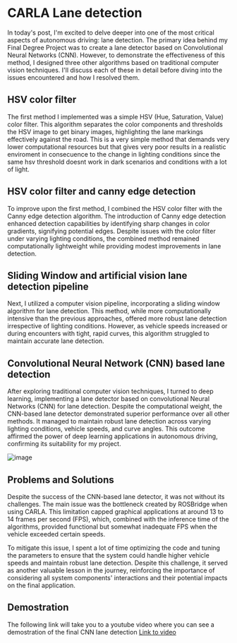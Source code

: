 # CARLA Lane detection

In today's post, I'm excited to delve deeper into one of the most critical aspects of autonomous driving: lane detection. The primary idea behind my Final Degree Project was to create a lane detector based on Convolutional Neural Networks (CNN). However, to demonstrate the effectiveness of this method, I designed three other algorithms based on traditional computer vision techniques. I'll discuss each of these in detail before diving into the issues encountered and how I resolved them.

## HSV color filter
The first method I implemented was a simple HSV (Hue, Saturation, Value) color filter. This algorithm separates the color components and thresholds the HSV image to get binary images, highlighting the lane markings effectively against the road. This is a very simple method that demands very lower computational resources but that gives very poor results in a realistic enviroment in consecuence to the change in lighting conditions since the same hsv threshold doesnt work in dark scenarios and conditions with a lot of light.

## HSV color filter and canny edge detection
To improve upon the first method, I combined the HSV color filter with the Canny edge detection algorithm. The introduction of Canny edge detection enhanced detection capabilities by identifying sharp changes in color gradients, signifying potential edges. Despite issues with the color filter under varying lighting conditions, the combined method remained computationally lightweight while providing modest improvements in lane detection.

## Sliding Window and artificial vision lane detection pipeline

Next, I utilized a computer vision pipeline, incorporating a sliding window algorithm for lane detection. This method, while more computationally intensive than the previous approaches, offered more robust lane detection irrespective of lighting conditions. However, as vehicle speeds increased or during encounters with tight, rapid curves, this algorithm struggled to maintain accurate lane detection.

## Convolutional Neural Network (CNN) based lane detection

After exploring traditional computer vision techniques, I turned to deep learning, implementing a lane detector based on convolutional Neural Networks (CNN) for lane detection. Despite the computational weight, the CNN-based lane detector demonstrated superior performance over all other methods. It managed to maintain robust lane detection across varying lighting conditions, vehicle speeds, and curve angles. This outcome affirmed the power of deep learning applications in autonomous driving, confirming its suitability for my project.

![image](https://github.com/RoboticsLabURJC/2022-tfg-juancamilo-carmona/assets/78978326/10ee5757-b1eb-4ad5-85a3-2170c2f76233)

## Problems and Solutions
Despite the success of the CNN-based lane detector, it was not without its challenges. The main issue was the bottleneck created by ROSBridge when using CARLA. This limitation capped graphical applications at around 13 to 14 frames per second (FPS), which, combined with the inference time of the algorithms, provided functional but somewhat inadequate FPS when the vehicle exceeded certain speeds.

To mitigate this issue, I spent a lot of time optimizing the code and tuning the parameters to ensure that the system could handle higher vehicle speeds and maintain robust lane detection. Despite this challenge, it served as another valuable lesson in the journey, reinforcing the importance of considering all system components' interactions and their potential impacts on the final application.

## Demostration
The following link will take you to a youtube video where you can see a demostration of the final CNN lane detection 
[Link to video](https://youtu.be/JNjXhbmbLmg)
